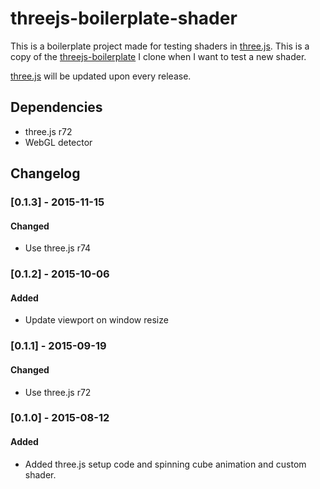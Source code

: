 # threejs-boilerplate-shader

This is a boilerplate project made for testing shaders in
[three.js](https://github.com/mrdoob/three.js). This is a copy of the
[threejs-boilerplate](https://github.com/olejrosendahl/threejs-boilerplate) I clone when I want to test a new shader.

[three.js](https://github.com/mrdoob/three.js) will be updated upon
every release.

## Dependencies

- three.js r72
- WebGL detector

## Changelog

### [0.1.3] - 2015-11-15
#### Changed
- Use three.js r74

### [0.1.2] - 2015-10-06
#### Added
- Update viewport on window resize

### [0.1.1] - 2015-09-19
#### Changed
- Use three.js r72

### [0.1.0] - 2015-08-12
#### Added
- Added three.js setup code and spinning cube animation and custom
  shader.
